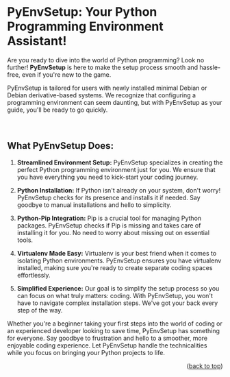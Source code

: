 <a id="readme-top"></a>

# PyEnvSetup: Your Python Programming Environment Assistant!

Are you ready to dive into the world of Python programming? Look no further! **PyEnvSetup** is here to make the setup process smooth and hassle-free, even if you're new to the game.

PyEnvSetup is tailored for users with newly installed minimal Debian or Debian derivative-based systems. We recognize that configuring a programming environment can seem daunting, but with PyEnvSetup as your guide, you'll be ready to go quickly.
<br/><br/><br/>
## What PyEnvSetup Does:

1. **Streamlined Environment Setup:** PyEnvSetup specializes in creating the perfect Python programming environment just for you. We ensure that you have everything you need to kick-start your coding journey.

2. **Python Installation:** If Python isn't already on your system, don't worry! PyEnvSetup checks for its presence and installs it if needed. Say goodbye to manual installations and hello to simplicity.

3. **Python-Pip Integration:** Pip is a crucial tool for managing Python packages. PyEnvSetup checks if Pip is missing and takes care of installing it for you. No need to worry about missing out on essential tools.

4. **Virtualenv Made Easy:** Virtualenv is your best friend when it comes to isolating Python environments. PyEnvSetup ensures you have virtualenv installed, making sure you're ready to create separate coding spaces effortlessly.

5. **Simplified Experience:** Our goal is to simplify the setup process so you can focus on what truly matters: coding. With PyEnvSetup, you won't have to navigate complex installation steps. We've got your back every step of the way.

Whether you're a beginner taking your first steps into the world of coding or an experienced developer looking to save time, PyEnvSetup has something for everyone. Say goodbye to frustration and hello to a smoother, more enjoyable coding experience. Let PyEnvSetup handle the technicalities while you focus on bringing your Python projects to life.

<p align="right">(<a href="#readme-top">back to top</a>)</p>